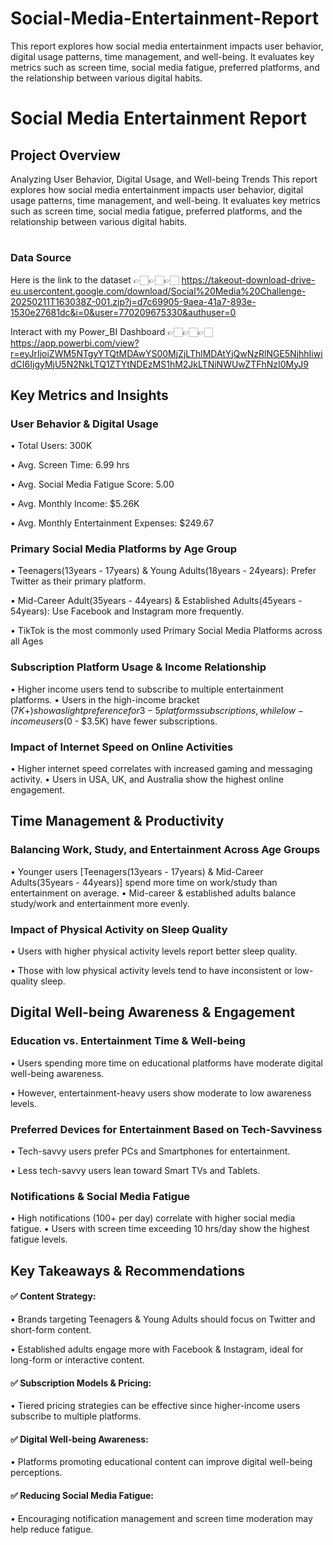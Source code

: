 # Social-Media-Entertainment-Report
This report explores how social media entertainment impacts user behavior, digital usage patterns, time management, and well-being. It evaluates key metrics such as screen time, social media fatigue, preferred platforms, and the relationship between various digital habits.

# Social Media Entertainment Report


## Project Overview
Analyzing User Behavior, Digital Usage, and Well-being Trends
This report explores how social media entertainment impacts user behavior, digital usage patterns, time management, and well-being. It evaluates key metrics such as screen time, social media fatigue, preferred platforms, and the relationship between various digital habits.
# 
### Data Source 
Here is the link to the dataset 👉🏻👉🏻👉🏻 
https://takeout-download-drive-eu.usercontent.google.com/download/Social%20Media%20Challenge-20250211T163038Z-001.zip?j=d7c69905-9aea-41a7-893e-1530e27681dc&i=0&user=770209675330&authuser=0

Interact with my Power_BI Dashboard 👉🏻👉🏻👉🏻 
https://app.powerbi.com/view?r=eyJrIjoiZWM5NTgyYTQtMDAwYS00MjZjLThlMDAtYjQwNzRlNGE5NjhhIiwidCI6IjgyMjU5N2NkLTQ1ZTYtNDEzMS1hM2JkLTNiNWUwZTFhNzI0MyJ9 


## Key Metrics and Insights
### User Behavior & Digital Usage

•	Total Users: 300K

•	Avg. Screen Time: 6.99 hrs

•	Avg. Social Media Fatigue Score: 5.00

•	Avg. Monthly Income: $5.26K

•	Avg. Monthly Entertainment Expenses: $249.67

### Primary Social Media Platforms by Age Group
•	Teenagers(13years - 17years) & Young Adults(18years - 24years): Prefer Twitter as their primary platform.

•	Mid-Career Adult(35years - 44years) & Established Adults(45years - 54years): Use Facebook and Instagram more   frequently.

•	TikTok is the most commonly used Primary Social Media Platforms across all Ages

### Subscription Platform Usage & Income Relationship
•	Higher income users tend to subscribe to multiple entertainment platforms.
•	Users in the high-income bracket ($7K+) show a slight preference for 3-5 platforms subscriptions, while low-income users ($0 - $3.5K) have fewer subscriptions.

### Impact of Internet Speed on Online Activities
•	Higher internet speed correlates with increased gaming and messaging activity.
•	Users in USA, UK, and Australia show the highest online engagement.


## Time Management & Productivity
### Balancing Work, Study, and Entertainment Across Age Groups
•	Younger users [Teenagers(13years - 17years) & Mid-Career Adults(35years - 44years)] spend more time on work/study than entertainment on average.
•	Mid-career & established adults balance study/work and entertainment more evenly.

### Impact of Physical Activity on Sleep Quality
•	Users with higher physical activity levels report better sleep quality.

•	Those with low physical activity levels tend to have inconsistent or low-quality sleep.

## Digital Well-being Awareness & Engagement
### Education vs. Entertainment Time & Well-being
•	Users spending more time on educational platforms have moderate digital well-being awareness.

•	However, entertainment-heavy users show moderate to low awareness levels.

### Preferred Devices for Entertainment Based on Tech-Savviness
•	Tech-savvy users prefer PCs and Smartphones for entertainment.

•	Less tech-savvy users lean toward Smart TVs and Tablets.

### Notifications & Social Media Fatigue
•	High notifications (100+ per day) correlate with higher social media fatigue.
•	Users with screen time exceeding 10 hrs/day show the highest fatigue levels.

## Key Takeaways & Recommendations
#### ✅ Content Strategy:
•	Brands targeting Teenagers & Young Adults should focus on Twitter and short-form content.

•	Established adults engage more with Facebook & Instagram, ideal for long-form or interactive content.

#### ✅ Subscription Models & Pricing:
•	Tiered pricing strategies can be effective since higher-income users subscribe to multiple platforms.
#### ✅ Digital Well-being Awareness:
•	Platforms promoting educational content can improve digital well-being perceptions.
#### ✅ Reducing Social Media Fatigue:
•	Encouraging notification management and screen time moderation may help reduce fatigue.


